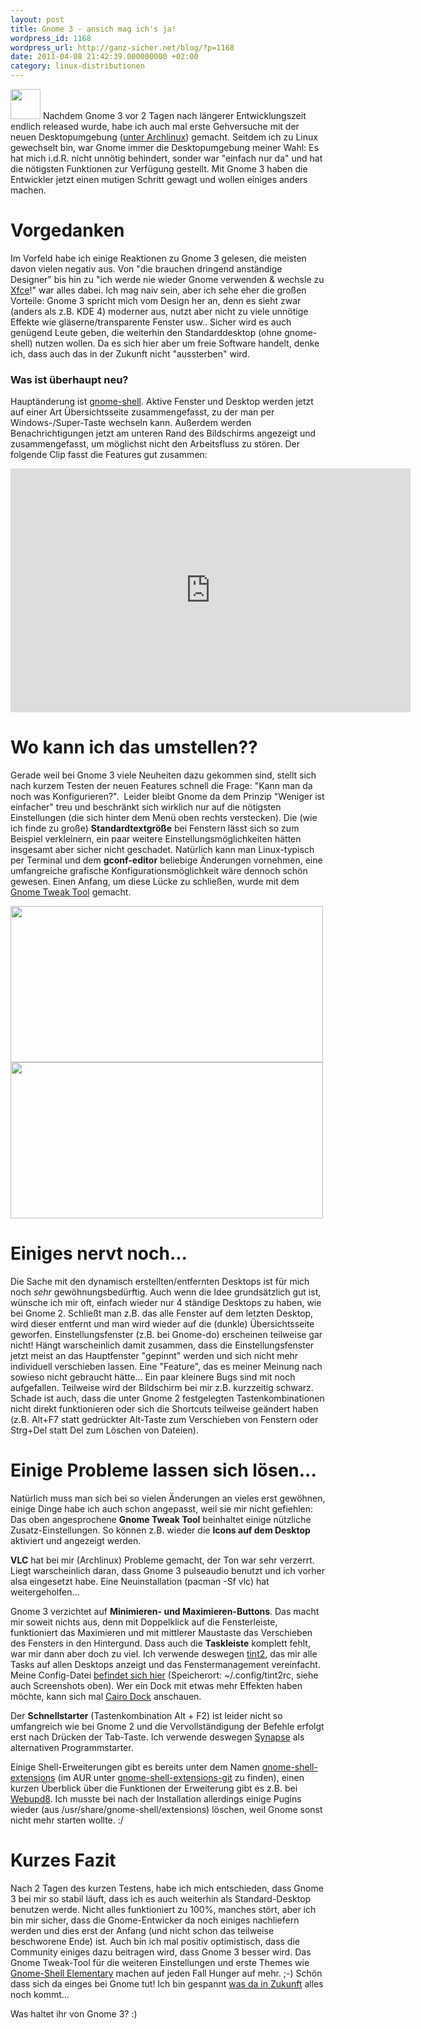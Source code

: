 ```yaml
---
layout: post
title: Gnome 3 - ansich mag ich's ja!
wordpress_id: 1168
wordpress_url: http://ganz-sicher.net/blog/?p=1168
date: 2011-04-08 21:42:39.000000000 +02:00
category: linux-distributionen
---
```

<img class="lefticon" title="gnome_icon" src="/wp-content/uploads/gnome_icon.png" alt="" width="48" height="48" />
Nachdem Gnome 3 vor 2 Tagen nach längerer Entwicklungszeit endlich released wurde, habe ich auch mal erste Gehversuche mit der neuen Desktopumgebung (<a href="http://www.archlinux.org/news/gnome3-in-testing/">unter Archlinux</a>) gemacht. Seitdem ich zu Linux gewechselt bin, war Gnome immer die Desktopumgebung meiner Wahl: Es hat mich i.d.R. nicht unnötig behindert, sonder war "einfach nur da" und hat die nötigsten Funktionen zur Verfügung gestellt. Mit Gnome 3 haben die Entwickler jetzt einen mutigen Schritt gewagt und wollen einiges anders machen.

<!--more-->
Vorgedanken
============
Im Vorfeld habe ich einige Reaktionen zu Gnome 3 gelesen, die meisten davon vielen negativ aus. Von "die brauchen dringend anständige Designer" bis hin zu "ich werde nie wieder Gnome verwenden &amp; wechsle zu <a href="http://www.xfce.org/">Xfce</a>!" war alles dabei. Ich mag naiv sein, aber ich sehe eher die großen Vorteile: Gnome 3 spricht mich vom Design her an, denn es sieht zwar (anders als z.B. KDE 4) moderner aus, nutzt aber nicht zu viele unnötige Effekte wie gläserne/transparente Fenster usw..
Sicher wird es auch genügend Leute geben, die weiterhin den Standarddesktop (ohne gnome-shell) nutzen wollen. Da es sich hier aber um freie Software handelt, denke ich, dass auch das in der Zukunft nicht "aussterben" wird.
<h3>Was ist überhaupt neu?</h3>
Hauptänderung ist <a href="https://live.gnome.org/GnomeShell">gnome-shell</a>. Aktive Fenster und Desktop werden jetzt auf einer Art Übersichtsseite zusammengefasst, zu der man per Windows-/Super-Taste wechseln kann. Außerdem werden Benachrichtigungen jetzt am unteren Rand des Bildschirms angezeigt und zusammengefasst, um möglichst nicht den Arbeitsfluss zu stören. Der folgende Clip fasst die Features gut zusammen:

<object style="height: 390px; width: 640px;"><param name="movie" value="http://www.youtube.com/v/SSGfS6K7pI0?version=3" /><param name="allowFullScreen" value="true" /><param name="allowScriptAccess" value="always" /><embed type="application/x-shockwave-flash" width="640" height="390" src="http://www.youtube.com/v/SSGfS6K7pI0?version=3" allowfullscreen="true" allowscriptaccess="always"></embed></object>

Wo kann ich das umstellen??
============================
Gerade weil bei Gnome 3 viele Neuheiten dazu gekommen sind, stellt sich nach kurzem Testen der neuen Features schnell die Frage: "Kann man da noch was Konfigurieren?".  Leider bleibt Gnome da dem Prinzip "Weniger ist einfacher" treu und beschränkt sich wirklich nur auf die nötigsten Einstellungen (die sich hinter dem Menü oben rechts verstecken). Die (wie ich finde zu große) <strong>Standardtextgröße</strong> bei Fenstern lässt sich so zum Beispiel verkleinern, ein paar weitere Einstellungsmöglichkeiten hätten insgesamt aber sicher nicht geschadet. Natürlich kann man Linux-typisch per Terminal und dem <strong>gconf-editor</strong> beliebige Änderungen vornehmen, eine umfangreiche grafische Konfigurationsmöglichkeit wäre dennoch schön gewesen. Einen Anfang, um diese Lücke zu schließen, wurde mit dem <a href="https://live.gnome.org/GnomeTweakTool">Gnome Tweak Tool</a> gemacht.


<a href="/wp-content/uploads/gnome_screen1.jpg"><img class="borderimg centered" title="gnome_screen1" src="/wp-content/uploads/gnome_screen1.jpg" alt="" width="500" height="250" /></a>
<a href="/wp-content/uploads/gnome_screen2.jpg"> <img class="borderimg centered" title="gnome_screen2" src="/wp-content/uploads/gnome_screen2.jpg" alt="" width="500" height="250" /></a>

Einiges nervt noch...
======================
Die Sache mit den dynamisch erstellten/entfernten Desktops ist für  mich noch *sehr* gewöhnungsbedürftig. Auch wenn die Idee grundsätzlich  gut ist, wünsche ich mir oft, einfach wieder nur 4 ständige Desktops zu  haben, wie bei Gnome 2. Schließt man z.B. das alle Fenster auf dem  letzten Desktop, wird dieser entfernt und man wird wieder auf die  (dunkle) Übersichtsseite geworfen.
Einstellungsfenster (z.B. bei Gnome-do) erscheinen teilweise gar  nicht! Hängt warscheinlich damit zusammen, dass die Einstellungsfenster  jetzt meist an das Hauptfenster "gepinnt" werden und sich nicht mehr  individuell verschieben lassen. Eine "Feature", das es meiner Meinung  nach sowieso nicht gebraucht hätte...
Ein paar kleinere Bugs sind mit noch aufgefallen. Teilweise wird der Bildschirm bei mir z.B. kurzzeitig schwarz. Schade ist auch, dass die unter Gnome 2 festgelegten Tastenkombinationen nicht direkt funktionieren oder sich die Shortcuts teilweise geändert haben (z.B. Alt+F7 statt gedrückter Alt-Taste zum Verschieben von Fenstern oder Strg+Del statt Del zum Löschen von Dateien).

Einige Probleme lassen sich lösen...
======================================
Natürlich muss man sich bei so vielen Änderungen an vieles erst gewöhnen, einige Dinge habe ich auch schon angepasst, weil sie mir nicht gefiehlen:
Das oben angesprochene <strong>Gnome Tweak Tool</strong> beinhaltet einige nützliche Zusatz-Einstellungen. So können z.B. wieder die <strong>Icons auf dem Desktop</strong> aktiviert und angezeigt werden.

**VLC** hat bei mir (Archlinux) Probleme gemacht, der Ton war sehr verzerrt. Liegt warscheinlich daran, dass Gnome 3 pulseaudio benutzt und ich vorher alsa eingesetzt habe. Eine Neuinstallation (pacman -Sf vlc) hat weitergeholfen...

Gnome 3 verzichtet auf **Minimieren- und Maximieren-Buttons**. Das macht mir soweit nichts aus, denn mit Doppelklick auf die Fensterleiste, funktioniert das Maximieren und mit mittlerer Maustaste das Verschieben des Fensters in den Hintergund. Dass auch die <strong>Taskleiste</strong> komplett fehlt, war mir dann aber doch zu viel. Ich verwende deswegen <a href="http://code.google.com/p/tint2/">tint2</a>, das mir alle Tasks auf allen Desktops anzeigt und das Fenstermanagement vereinfacht. Meine Config-Datei <a href="http://www.ganz-sicher.net/sonstiges/configs/tint2rc">befindet sich hier</a> (Speicherort: ~/.config/tint2rc, siehe auch Screenshots oben). Wer ein Dock mit etwas mehr Effekten haben möchte, kann sich mal <a href="http://www.glx-dock.org/">Cairo Dock</a> anschauen.

Der <strong>Schnellstarter</strong> (Tastenkombination Alt + F2) ist leider nicht so umfangreich wie bei Gnome 2 und die Vervollständigung der Befehle erfolgt erst nach Drücken der Tab-Taste. Ich verwende deswegen <a href="http://mhr3.blogspot.com/2010/11/introducing-synapse-acetylcholine.html">Synapse</a> als alternativen Programmstarter.

Einige Shell-Erweiterungen gibt es bereits unter dem Namen <a href="https://live.gnome.org/GnomeShell/Extensions">gnome-shell-extensions</a> (im AUR unter <a href="http://aur.archlinux.org/packages.php?ID=47501">gnome-shell-extensions-git</a> zu finden), einen kurzen Überblick über die Funktionen der Erweiterung gibt es z.B. bei <a href="http://www.webupd8.org/2011/04/gnome-shell-extensions-additional.html">Webupd8</a>. Ich musste bei nach der Installation allerdings einige Pugins wieder (aus /usr/share/gnome-shell/extensions) löschen, weil Gnome sonst nicht mehr starten wollte. :/

Kurzes Fazit
=============
Nach 2 Tagen des kurzen Testens, habe ich mich entschieden, dass Gnome 3 bei mir so stabil läuft, dass ich es auch weiterhin als Standard-Desktop benutzen werde. Nicht alles funktioniert zu 100%, manches stört, aber ich bin mir sicher, dass die Gnome-Entwicker da noch einiges nachliefern werden und dies erst der Anfang (und nicht schon das teilweise beschworene Ende) ist. Auch bin ich mal positiv optimistisch, dass die Community einiges dazu beitragen wird, dass Gnome 3 besser wird. Das Gnome Tweak-Tool für die weiteren Einstellungen und erste Themes wie <a href="http://half-left.deviantart.com/art/GNOME-Shell-Elementary-Git-193232931">Gnome-Shell Elementary</a> machen auf jeden Fall Hunger auf mehr. ;-) Schön dass sich da einges bei Gnome tut! Ich bin gespannt <a href="http://www.omgubuntu.co.uk/2011/04/zeitgeist-work-towards-gnome-3-2/">was da in Zukunft</a> alles noch kommt...

Was haltet ihr von Gnome 3? :)

